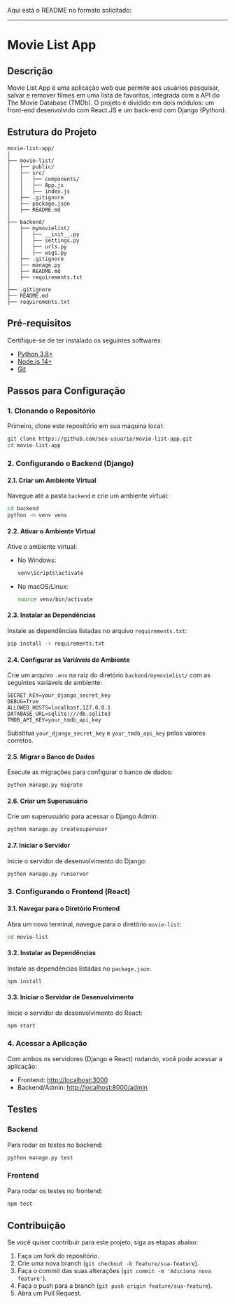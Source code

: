 Aqui está o README no formato solicitado:

---

# Movie List App

## Descrição

Movie List App é uma aplicação web que permite aos usuários pesquisar, salvar e remover filmes em uma lista de favoritos, integrada com a API do The Movie Database (TMDb). O projeto é dividido em dois módulos: um front-end desenvolvido com React.JS e um back-end com Django (Python).

## Estrutura do Projeto

```plaintext
movie-list-app/
│
├── movie-list/
│   ├── public/
│   ├── src/
│   │   ├── components/
│   │   ├── App.js
│   │   ├── index.js
│   ├── .gitignore
│   ├── package.json
│   ├── README.md
│
├── backend/
│   ├── mymovielist/
│   │   ├── __init__.py
│   │   ├── settings.py
│   │   ├── urls.py
│   │   ├── wsgi.py
│   ├── .gitignore
|   ├── manage.py
│   ├── README.md
│   ├── requirements.txt
│
├── .gitignore
├── README.md
├── requirements.txt
```

## Pré-requisitos

Certifique-se de ter instalado os seguintes softwares:

- [Python 3.8+](https://www.python.org/downloads/)
- [Node.js 14+](https://nodejs.org/en/download/)
- [Git](https://git-scm.com/downloads)

## Passos para Configuração

### 1. Clonando o Repositório

Primeiro, clone este repositório em sua máquina local:

```bash
git clone https://github.com/seu-usuario/movie-list-app.git
cd movie-list-app
```

### 2. Configurando o Backend (Django)

#### 2.1. Criar um Ambiente Virtual

Navegue até a pasta `backend` e crie um ambiente virtual:

```bash
cd backend
python -m venv venv
```

#### 2.2. Ativar o Ambiente Virtual

Ative o ambiente virtual:

- No Windows:

  ```bash
  venv\Scripts\activate
  ```

- No macOS/Linux:

  ```bash
  source venv/bin/activate
  ```

#### 2.3. Instalar as Dependências

Instale as dependências listadas no arquivo `requirements.txt`:

```bash
pip install -r requirements.txt
```

#### 2.4. Configurar as Variáveis de Ambiente

Crie um arquivo `.env` na raiz do diretório `backend/mymovielist/` com as seguintes variáveis de ambiente:

```plaintext
SECRET_KEY=your_django_secret_key
DEBUG=True
ALLOWED_HOSTS=localhost,127.0.0.1
DATABASE_URL=sqlite:///db.sqlite3
TMDB_API_KEY=your_tmdb_api_key
```

Substitua `your_django_secret_key` e `your_tmdb_api_key` pelos valores corretos.

#### 2.5. Migrar o Banco de Dados

Execute as migrações para configurar o banco de dados:

```bash
python manage.py migrate
```

#### 2.6. Criar um Superusuário

Crie um superusuário para acessar o Django Admin:

```bash
python manage.py createsuperuser
```

#### 2.7. Iniciar o Servidor

Inicie o servidor de desenvolvimento do Django:

```bash
python manage.py runserver
```

### 3. Configurando o Frontend (React)

#### 3.1. Navegar para o Diretório Frontend

Abra um novo terminal, navegue para o diretório `movie-list`:

```bash
cd movie-list
```

#### 3.2. Instalar as Dependências

Instale as dependências listadas no `package.json`:

```bash
npm install
```

#### 3.3. Iniciar o Servidor de Desenvolvimento

Inicie o servidor de desenvolvimento do React:

```bash
npm start
```

### 4. Acessar a Aplicação

Com ambos os servidores (Django e React) rodando, você pode acessar a aplicação:

- Frontend: [http://localhost:3000](http://localhost:3000)
- Backend/Admin: [http://localhost:8000/admin](http://localhost:8000/admin)

## Testes

### Backend

Para rodar os testes no backend:

```bash
python manage.py test
```

### Frontend

Para rodar os testes no frontend:

```bash
npm test
```

## Contribuição

Se você quiser contribuir para este projeto, siga as etapas abaixo:

1. Faça um fork do repositório.
2. Crie uma nova branch (`git checkout -b feature/sua-feature`).
3. Faça o commit das suas alterações (`git commit -m 'Adiciona nova feature'`).
4. Faça o push para a branch (`git push origin feature/sua-feature`).
5. Abra um Pull Request.